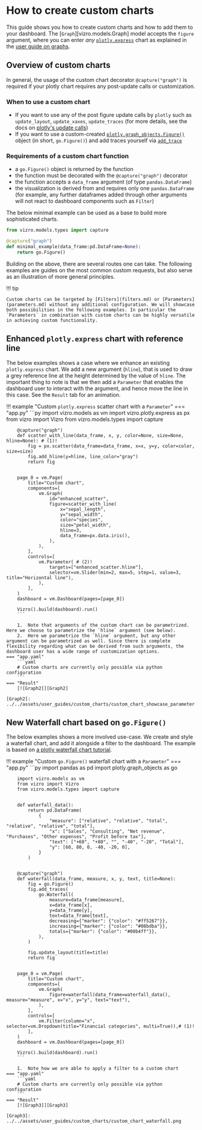 # How to create custom charts

This guide shows you how to create custom charts and how to add them to your dashboard.
The [`Graph`][vizro.models.Graph] model accepts the `figure` argument, where you can enter _any_ [`plotly.express`](https://plotly.com/python/plotly-express/) chart as explained in the [user guide on graphs](graph.md).

## Overview of custom charts

In general, the usage of the custom chart decorator `@capture("graph")` is required if your plotly chart requires any post-update calls or customization.

### When to use a custom chart

- If you want to use any of the post figure update calls by `plotly` such as `update_layout`, `update_xaxes`, `update_traces` (for more details, see the docs on [plotly's update calls](https://plotly.com/python/creating-and-updating-figures/#other-update-methods))
- If you want to use a custom-created [`plotly.graph_objects.Figure()`](https://plotly.com/python/graph-objects/) object (in short, `go.Figure()`) and add traces yourself via [`add_trace`](https://plotly.com/python/creating-and-updating-figures/#adding-traces)

### Requirements of a custom chart function

- a `go.Figure()` object is returned by the function
- the function must be decorated with the `@capture("graph")` decorator
- the function accepts a `data_frame` argument (of type `pandas.DataFrame`)
- the visualization is derived from and requires only one `pandas.DataFrame` (for example, any further dataframes added through other arguments will not react to dashboard components such as `Filter`)

The below minimal example can be used as a base to build more sophisticated charts.

```py title="Minimal example of a custom chart"
from vizro.models.types import capture

@capture("graph")
def minimal_example(data_frame:pd.DataFrame=None):
    return go.Figure()
```

Building on the above, there are several routes one can take. The following examples are guides on the most common custom requests, but also serve as an illustration of more general principles.

!!! tip

    Custom charts can be targeted by [Filters](filters.md) or [Parameters](parameters.md) without any additional configuration. We will showcase both possibilities in the following examples. In particular the `Parameters` in combination with custom charts can be highly versatile in achieving custom functionality.


## Enhanced `plotly.express` chart with reference line

The below examples shows a case where we enhance an existing `plotly.express` chart. We add a new argument (`hline`), that is used to draw a grey reference line at the height determined by the value of `hline`. The important thing to note is that we then
add a `Parameter` that enables the dashboard user to interact with the argument, and hence move the line in this case. See the `Result` tab for an animation.

!!! example "Custom `plotly.express` scatter chart with a `Parameter`"
    === "app.py"
        ```py
        import vizro.models as vm
        import vizro.plotly.express as px
        from vizro import Vizro
        from vizro.models.types import capture


        @capture("graph")
        def scatter_with_line(data_frame, x, y, color=None, size=None, hline=None): # (1)!
            fig = px.scatter(data_frame=data_frame, x=x, y=y, color=color, size=size)
            fig.add_hline(y=hline, line_color="gray")
            return fig


        page_0 = vm.Page(
            title="Custom chart",
            components=[
                vm.Graph(
                    id="enhanced_scatter",
                    figure=scatter_with_line(
                        x="sepal_length",
                        y="sepal_width",
                        color="species",
                        size="petal_width",
                        hline=3,
                        data_frame=px.data.iris(),
                    ),
                ),
            ],
            controls=[
                vm.Parameter( # (2)!
                    targets=["enhanced_scatter.hline"],
                    selector=vm.Slider(min=2, max=5, step=1, value=3, title="Horizontal line"),
                ),
            ],
        )
        dashboard = vm.Dashboard(pages=[page_0])

        Vizro().build(dashboard).run()
        ```

        1.  Note that arguments of the custom chart can be parametrized. Here we choose to parametrize the `hline` argument (see below).
        2.  Here we parametrize the `hline` argument, but any other argument can be parametrized as well. Since there is complete flexibility regarding what can be derived from such arguments, the dashboard user has a wide range of customization options.
    === "app.yaml"
        ```yaml
        # Custom charts are currently only possible via python configuration
        ```
    === "Result"
        [![Graph2]][Graph2]

    [Graph2]: ../../assets/user_guides/custom_charts/custom_chart_showcase_parameter.gif


## New Waterfall chart based on `go.Figure()`

The below examples shows a more involved use-case. We create and style a waterfall chart, and add it alongside a filter to the dashboard. The example is based on [a plotly waterfall chart tutorial](https://plotly.com/python/waterfall-charts/).

!!! example "Custom `go.Figure()` waterfall chart with a `Parameter`"
    === "app.py"
        ```py
        import pandas as pd
        import plotly.graph_objects as go

        import vizro.models as vm
        from vizro import Vizro
        from vizro.models.types import capture


        def waterfall_data():
            return pd.DataFrame(
                {
                    "measure": ["relative", "relative", "total", "relative", "relative", "total"],
                    "x": ["Sales", "Consulting", "Net revenue", "Purchases", "Other expenses", "Profit before tax"],
                    "text": ["+60", "+80", "", "-40", "-20", "Total"],
                    "y": [60, 80, 0, -40, -20, 0],
                }
            )


        @capture("graph")
        def waterfall(data_frame, measure, x, y, text, title=None):
            fig = go.Figure()
            fig.add_traces(
                go.Waterfall(
                    measure=data_frame[measure],
                    x=data_frame[x],
                    y=data_frame[y],
                    text=data_frame[text],
                    decreasing={"marker": {"color": "#ff5267"}},
                    increasing={"marker": {"color": "#08bdba"}},
                    totals={"marker": {"color": "#00b4ff"}},
                ),
            )

            fig.update_layout(title=title)
            return fig


        page_0 = vm.Page(
            title="Custom chart",
            components=[
                vm.Graph(
                    figure=waterfall(data_frame=waterfall_data(), measure="measure", x="x", y="y", text="text"),
                ),
            ],
            controls=[
                vm.Filter(column="x", selector=vm.Dropdown(title="Financial categories", multi=True)),# (1)!
            ],
        )
        dashboard = vm.Dashboard(pages=[page_0])

        Vizro().build(dashboard).run()
        ```

        1.  Note how we are able to apply a filter to a custom chart
    === "app.yaml"
        ```yaml
        # Custom charts are currently only possible via python configuration
        ```
    === "Result"
        [![Graph3]][Graph3]

    [Graph3]: ../../assets/user_guides/custom_charts/custom_chart_waterfall.png
